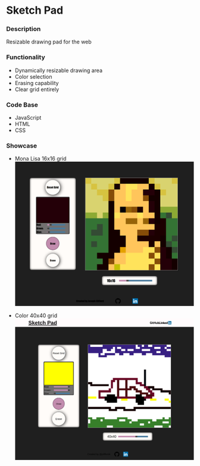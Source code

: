 # Sketch Pad

### Description
Resizable drawing pad for the web

### Functionality
* Dynamically resizable drawing area
* Color selection
* Erasing capability
* Clear grid entirely

### Code Base
* JavaScript
* HTML
* CSS


### Showcase 
* Mona Lisa 16x16 grid
![](./images/showcase/mona-lisa.png "color art")

* Color 40x40 grid
![](./images/showcase/color-car.png "color car")
